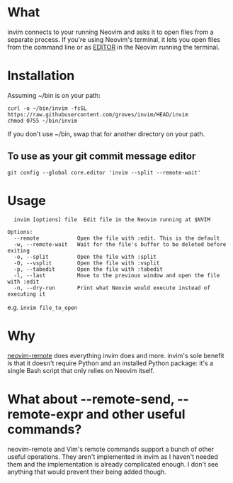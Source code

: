 # What
invim connects to your running Neovim and asks it to open files from a separate process. If you're using Neovim's terminal, it lets you open files from the command line or as [EDITOR](https://bash.cyberciti.biz/guide/$EDITOR_variable) in the Neovim running the terminal.

# Installation
Assuming ~/bin is on your path:

```
curl -o ~/bin/invim -fsSL https://raw.githubusercontent.com/groves/invim/HEAD/invim
chmod 0755 ~/bin/invim
```

If you don't use ~/bin, swap that for another directory on your path.

## To use as your git commit message editor
`git config --global core.editor 'invim --split --remote-wait'`

# Usage

```
  invim [options] file  Edit file in the Neovim running at $NVIM

Options:
  --remote            Open the file with :edit. This is the default
  -w, --remote-wait   Wait for the file's buffer to be deleted before exiting
  -o, --split         Open the file with :split
  -O, --vsplit        Open the file with :vsplit
  -p, --tabedit       Open the file with :tabedit
  -l, --last          Move to the previous window and open the file with :edit
  -n, --dry-run       Print what Neovim would execute instead of executing it
```

e.g. `invim file_to_open`

# Why
[neovim-remote](https://github.com/mhinz/neovim-remote) does everything invim does and more. invim's sole benefit is that it doesn't require Python and an installed Python package: it's a single Bash script that only relies on Neovim itself.

# What about --remote-send, --remote-expr and other useful commands?
neovim-remote and Vim's remote commands support a bunch of other useful operations. They aren't implemented in invim as I haven't needed them and the implementation is already complicated enough. I don't see anything that would prevent their being added though.
